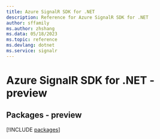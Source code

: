 ```yaml
---
title: Azure SignalR SDK for .NET
description: Reference for Azure SignalR SDK for .NET
author: sffamily
ms.author: zhshang
ms.data: 05/18/2023
ms.topic: reference
ms.devlang: dotnet
ms.service: signalr
---
```

# Azure SignalR SDK for .NET - preview
## Packages - preview
[!INCLUDE [packages](signalr-index.md)]